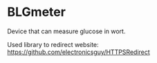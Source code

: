 # BLGmeter
Device that can measure glucose in wort.



Used library to redirect website:
https://github.com/electronicsguy/HTTPSRedirect